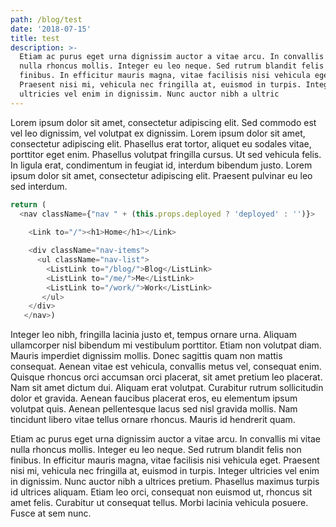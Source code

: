 ```yaml
---
path: /blog/test
date: '2018-07-15'
title: test
description: >-
  Etiam ac purus eget urna dignissim auctor a vitae arcu. In convallis mi vitae
  nulla rhoncus mollis. Integer eu leo neque. Sed rutrum blandit felis non
  finibus. In efficitur mauris magna, vitae facilisis nisi vehicula eget.
  Praesent nisi mi, vehicula nec fringilla at, euismod in turpis. Integer
  ultricies vel enim in dignissim. Nunc auctor nibh a ultric
---
```

Lorem ipsum dolor sit amet, consectetur adipiscing elit. Sed commodo est vel leo dignissim, vel volutpat ex dignissim. Lorem ipsum dolor sit amet, consectetur adipiscing elit. Phasellus erat tortor, aliquet eu sodales vitae, porttitor eget enim. Phasellus volutpat fringilla cursus. Ut sed vehicula felis. In ligula erat, condimentum in feugiat id, interdum bibendum justo. Lorem ipsum dolor sit amet, consectetur adipiscing elit. Praesent pulvinar eu leo sed interdum.

```javascript
return (
  <nav className={"nav " + (this.props.deployed ? 'deployed' : '')}>
					
	<Link to="/"><h1>Home</h1></Link>

	<div className="nav-items">
	  <ul className="nav-list">
	    <ListLink to="/blog/">Blog</ListLink>
	    <ListLink to="/me/">Me</ListLink>
	    <ListLink to="/work/">Work</ListLink>
	   </ul>
	</div>
   </nav>)
```

Integer leo nibh, fringilla lacinia justo et, tempus ornare urna. Aliquam ullamcorper nisl bibendum mi vestibulum porttitor. Etiam non volutpat diam. Mauris imperdiet dignissim mollis. Donec sagittis quam non mattis consequat. Aenean vitae est vehicula, convallis metus vel, consequat enim. Quisque rhoncus orci accumsan orci placerat, sit amet pretium leo placerat. Nam sit amet dictum dui. Aliquam erat volutpat. Curabitur rutrum sollicitudin dolor et gravida. Aenean faucibus placerat eros, eu elementum ipsum volutpat quis. Aenean pellentesque lacus sed nisl gravida mollis. Nam tincidunt libero vitae tellus ornare rhoncus. Mauris id hendrerit quam.

Etiam ac purus eget urna dignissim auctor a vitae arcu. In convallis mi vitae nulla rhoncus mollis. Integer eu leo neque. Sed rutrum blandit felis non finibus. In efficitur mauris magna, vitae facilisis nisi vehicula eget. Praesent nisi mi, vehicula nec fringilla at, euismod in turpis. Integer ultricies vel enim in dignissim. Nunc auctor nibh a ultrices pretium. Phasellus maximus turpis id ultrices aliquam. Etiam leo orci, consequat non euismod ut, rhoncus sit amet felis. Curabitur ut consequat tellus. Morbi lacinia vehicula posuere. Fusce at sem nunc.
